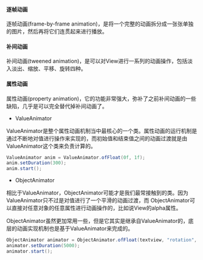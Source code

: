 #### 逐帧动画

逐帧动画(frame-by-frame animation)，是将一个完整的动画拆分成一张张单独的图片，然后再将它们连贯起来进行播放。

#### 补间动画

补间动画(tweened animation)，是可以对View进行一系列的动画操作，包括淡入淡出、缩放、平移、旋转四种。

#### 属性动画

属性动画(property animation)，它的功能非常强大，弥补了之前补间动画的一些缺陷，几乎是可以完全替代掉补间动画了。

- ValueAnimator

ValueAnimator是整个属性动画机制当中最核心的一个类。属性动画的运行机制是通过不断地对值进行操作来实现的，而初始值和结束值之间的动画过渡就是由ValueAnimator这个类来负责计算的。

```java
ValueAnimator anim = ValueAnimator.ofFloat(0f, 1f);  
anim.setDuration(300);  
anim.start();  
```

- ObjectAnimator

相比于ValueAnimator，ObjectAnimator可能才是我们最常接触到的类。因为ValueAnimator只不过是对值进行了一个平滑的动画过渡，而 ObjectAnimator可以直接对任意对象的任意属性进行动画操作的，比如说View的alpha属性。

ObjectAnimator虽然更加常用一些，但是它其实是继承自ValueAnimator的，底层的动画实现机制也是基于ValueAnimator来完成的。

```java
ObjectAnimator animator = ObjectAnimator.ofFloat(textview, "rotation", 0f, 360f);  
animator.setDuration(5000);  
animator.start();  
```

